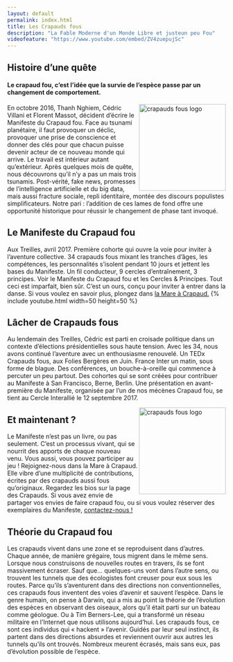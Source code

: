 ```yaml
---
layout: default
permalink: index.html
title: Les Crapauds fous
description: "La Fable Moderne d'un Monde Libre et justeun peu Fou"
videofeature: "https://www.youtube.com/embed/ZV4zuepujSc" 
---
```


## Histoire d’une quête
#### Le crapaud fou, c’est l’idée que la survie de l’espèce passe par un changement de comportement. 
<img src="{{ site.urlimg }}/crapaud_fou_sourire.jpg" width="200" align="right" alt="crapauds fous logo" class="illus" />
En octobre 2016, Thanh Nghiem, Cédric Villani et Florent Massot, décident d’écrire le Manifeste du Crapaud fou. Face au tsunami planétaire, il faut provoquer un déclic, provoquer une prise de conscience et donner des clés pour que chacun puisse devenir acteur de ce nouveau monde qui arrive. Le travail est intérieur autant qu’extérieur.
Après quelques mois de quête, nous découvrons qu’il n’y a pas un mais trois tsunamis. Post-vérité, fake news, promesses de l’intelligence artificielle et du big data, mais aussi fracture sociale, repli identitaire, montée des discours populistes simplificateurs. 
Notre pari : l’addition de ces lames de fond offre une opportunité historique pour réussir le changement de phase tant invoqué. 

## Le Manifeste du Crapaud fou
Aux Treilles, avril 2017. Première cohorte qui ouvre la voie pour inviter à l’aventure collective. 34 crapauds fous mixant les tranches d’âges, les compétences, les personnalités s’isolent pendant 10 jours et jettent les bases du Manifeste. Un fil conducteur, 9 cercles d’entraînement, 3 principes. Voir le Manifeste du Crapaud fou et les Cercles & Principes. 
Tout ceci est imparfait, bien sûr. C’est un ours, conçu pour inviter à entrer dans la danse. Si vous voulez en savoir plus, plongez dans [la Mare à Crapaud.](/textes)
{% include youtube.html width=50 height=50 %}

## Lâcher de Crapauds fous
Au lendemain des Treilles, Cédric est parti en croisade politique dans un contexte d’élections présidentielles sous haute tension. 
Avec les 34, nous avons continué l’aventure avec un enthousiasme renouvelé.
Un TEDx Crapauds fous, aux Folies Bergères en Juin. 
France Inter un matin, sous forme de blague. 
Des conférences, un bouche-à-oreille qui commence à percuter un peu partout.
Des cohortes qui se sont créées pour contribuer au Manifeste à San Francisco, Berne, Berlin.
Une présentation en avant-première du Manifeste, organisée par l’un de nos mécènes Crapaud fou, se tient au Cercle Interallié le 12 septembre 2017.

<img src="{{ site.urlimg }}/crapaud_fou_sourire.jpg" width="200" align="right" alt="crapauds fous logo" class="illus" />

## Et maintenant ?
Le Manifeste n’est pas un livre, ou pas seulement. C’est un processus vivant, qui se nourrit des apports de chaque nouveau venu. 
Vous aussi, vous pouvez participer au jeu ! 
Rejoignez-nous dans la Mare à Crapaud. Elle vibre d’une multiplicité de contributions, écrites par des crapauds aussi fous qu’originaux. Regardez les bios sur la page des Crapauds.
Si vous avez envie de partager vos envies de faire crapaud fou, ou si vous voulez réserver des exemplaires du Manifeste, [contactez-nous !](/contact)

## Théorie du Crapaud fou
Les crapauds vivent dans une zone et se reproduisent dans d’autres. Chaque année, de manière grégaire, tous migrent dans le même sens. Lorsque nous construisons de nouvelles routes en travers, ils se font massivement écraser. Sauf que… quelques-uns vont dans l’autre sens, ou trouvent les tunnels que des écologistes font creuser pour eux sous les routes. Parce qu’ils s’aventurent dans des directions non conventionnelles, ces crapauds fous inventent des voies d’avenir et sauvent l’espèce. Dans le genre humain, on pense à Darwin, qui a mis au point la théorie de l’évolution des espèces en observant des oiseaux, alors qu’il était parti sur un bateau comme géologue. Ou à Tim Berners-Lee, qui a transformé un réseau militaire en l’Internet que nous utilisons aujourd’hui. 
Les crapauds fous, ce sont ces individus qui « hackent » l’avenir. Guidés par leur seul instinct, ils partent dans des directions absurdes et reviennent ouvrir aux autres les tunnels qu’ils ont trouvés. Nombreux meurent écrasés, mais sans eux, pas d’évolution possible de l’espèce.



